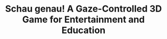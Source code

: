---
title: Schau genau! A Gaze-Controlled 3D Game for Entertainment and Education
label: ecem2017
year: 2017
authors: Menges R., Kumar C., Wechselberger U., Schaefer S., Walber T., and  Staab S.
publishment: COGAIN Symposium at European Conference on Eye Movements 2017 (ECEM 2017)
publishment-link: http://cogain2017.cogain.org
link: https://www.bibsonomy.org/bibtex/2185265e0e8bee3997994ea8795e6b706
---